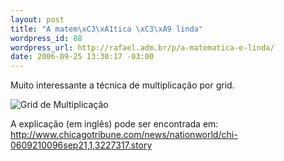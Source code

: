 ```yaml
--- 
layout: post
title: "A matem\xC3\xA1tica \xC3\xA9 linda"
wordpress_id: 88
wordpress_url: http://rafael.adm.br/p/a-matematica-e-linda/
date: 2006-09-25 13:30:17 -03:00
---
```

Muito interessante a técnica de multiplicação por grid.

<img id="image87" src="http://rafael.adm.br/wp-content/uploads/2006/09/mathgrid.jpg" alt="Grid de Multiplicação" />

A explicação (em inglês) pode ser encontrada em:
<a href="http://www.chicagotribune.com/news/nationworld/chi-0609210096sep21,1,3227317.story">http://www.chicagotribune.com/news/nationworld/chi-0609210096sep21,1,3227317.story</a>
